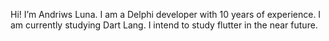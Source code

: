 Hi! I’m Andriws Luna.
I am a Delphi developer with 10 years of experience.
I am currently studying Dart Lang.
I intend to study flutter in the near future.

<!---
andriwsluna/andriwsluna is a ✨ special ✨ repository because its `README.md` (this file) appears on your GitHub profile.
You can click the Preview link to take a look at your changes.
--->
